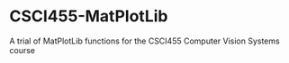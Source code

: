 # CSCI455-MatPlotLib
A trial of MatPlotLib functions for the CSCI455 Computer Vision Systems course
